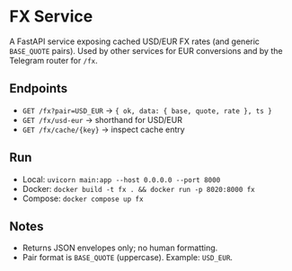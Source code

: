# FX Service

A FastAPI service exposing cached USD/EUR FX rates (and generic `BASE_QUOTE` pairs). Used by other services for EUR conversions and by the Telegram router for `/fx`.

## Endpoints
- `GET /fx?pair=USD_EUR` → `{ ok, data: { base, quote, rate }, ts }`
- `GET /fx/usd-eur` → shorthand for USD/EUR
- `GET /fx/cache/{key}` → inspect cache entry

## Run
- Local: `uvicorn main:app --host 0.0.0.0 --port 8000`
- Docker: `docker build -t fx . && docker run -p 8020:8000 fx`
- Compose: `docker compose up fx`

## Notes
- Returns JSON envelopes only; no human formatting.
- Pair format is `BASE_QUOTE` (uppercase). Example: `USD_EUR`.
